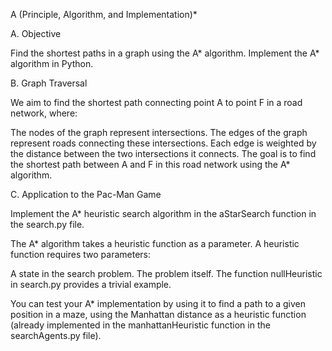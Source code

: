 A (Principle, Algorithm, and Implementation)*

A. Objective 

Find the shortest paths in a graph using the A* algorithm.
Implement the A* algorithm in Python.

B. Graph Traversal

We aim to find the shortest path connecting point A to point F in a road network, where:

The nodes of the graph represent intersections.
The edges of the graph represent roads connecting these intersections.
Each edge is weighted by the distance between the two intersections it connects.
The goal is to find the shortest path between A and F in this road network using the A* algorithm.

C. Application to the Pac-Man Game

Implement the A* heuristic search algorithm in the aStarSearch function in the search.py file.

The A* algorithm takes a heuristic function as a parameter. A heuristic function requires two parameters:

A state in the search problem.
The problem itself.
The function nullHeuristic in search.py provides a trivial example.

You can test your A* implementation by using it to find a path to a given position in a maze, using the Manhattan distance as a heuristic function (already implemented in the manhattanHeuristic function in the searchAgents.py file).
